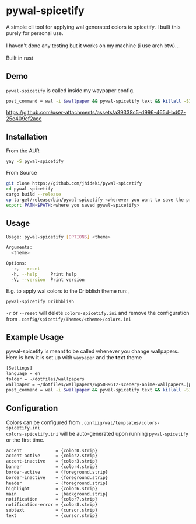 # pywal-spicetify
A simple cli tool for applying wal generated colors to spicetify. I built this purely for personal use. <br><br>
I haven't done any testing but it works on my machine (i use arch btw)...<br><br>
Built in rust 
## Demo
`pywal-spicetify` is called inside my waypaper config.
```bash
post_command = wal -i $wallpaper && pywal-spicetify text && killall -SIGUSR2 waybar
```


https://github.com/user-attachments/assets/a39338c5-d996-465d-bd07-25e409ef2aec





## Installation
From the AUR
```bash
yay -S pywal-spicetify
```
From Source
```bash
git clone https://github.com/jhideki/pywal-spicetify
cd pywal-spicetify
cargo build --release
cp target/release/bin/pywal-spicetify <wherever you want to save the progra>
export PATH=$PATH:<where you saved pywal-spicetify>
```
## Usage
```bash
Usage: pywal-spicetify [OPTIONS] <theme>

Arguments:
  <theme>

Options:
  -r, --reset
  -h, --help     Print help
  -V, --version  Print version
```
E.g. to apply wal colors to the Dribblish theme run:,
```bash
pywal-spicetify Dribbblish
```
`-r` or `--reset` will delete `colors-spicetify.ini` and remove the configuration from `.config/spicetify/Themes/<theme>/colors.ini`
## Example Usage
pywal-spicetify is meant to be called whenever you change wallpapers. Here is how it is set up with `waypaper` and the **text** theme<br>
```bash
[Settings]
language = en
folder = ~/dotfiles/wallpapers
wallpaper = ~/dotfiles/wallpapers/wp5089612-scenery-anime-wallpapers.jpg
post_command = wal -i $wallpaper && pywal-spicetify text && killall -SIGUSR2 waybar
```
## Configuration
Colors can be configured from `.confiig/wal/templates/colors-spicetify.ini` <br>
`colors-spicetify.ini` will be auto-generated upon running `pywal-spicetify` or the first time.
```bash
accent             = {color0.strip}
accent-active      = {color2.strip}
accent-inactive    = {color3.strip}
banner             = {color4.strip}
border-active      = {foreground.strip}
border-inactive    = {foreground.strip}
header             = {foreground.strip}
highlight          = {color6.strip}
main               = {background.strip}
notification       = {color7.strip}
notification-error = {color8.strip}
subtext            = {cursor.strip}
text               = {cursor.strip}
```
